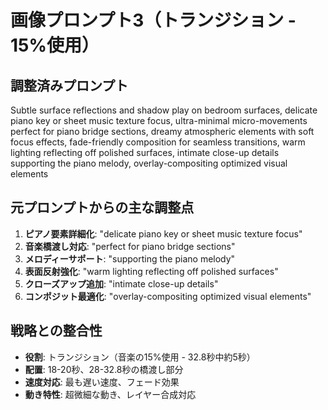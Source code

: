 # 画像プロンプト3（トランジション - 15%使用）

## 調整済みプロンプト
Subtle surface reflections and shadow play on bedroom surfaces, delicate piano key or sheet music texture focus, ultra-minimal micro-movements perfect for piano bridge sections, dreamy atmospheric elements with soft focus effects, fade-friendly composition for seamless transitions, warm lighting reflecting off polished surfaces, intimate close-up details supporting the piano melody, overlay-compositing optimized visual elements

## 元プロンプトからの主な調整点
1. **ピアノ要素詳細化**: "delicate piano key or sheet music texture focus"
2. **音楽橋渡し対応**: "perfect for piano bridge sections"
3. **メロディーサポート**: "supporting the piano melody"
4. **表面反射強化**: "warm lighting reflecting off polished surfaces"
5. **クローズアップ追加**: "intimate close-up details"
6. **コンポジット最適化**: "overlay-compositing optimized visual elements"

## 戦略との整合性
- **役割**: トランジション（音楽の15%使用 - 32.8秒中約5秒）
- **配置**: 18-20秒、28-32.8秒の橋渡し部分
- **速度対応**: 最も遅い速度、フェード効果
- **動き特性**: 超微細な動き、レイヤー合成対応